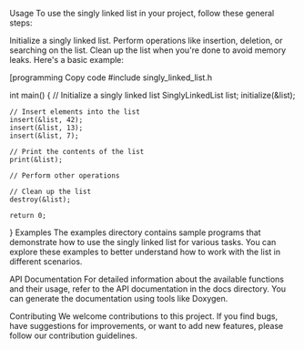 Usage
To use the singly linked list in your project, follow these general steps:

Initialize a singly linked list.
Perform operations like insertion, deletion, or searching on the list.
Clean up the list when you're done to avoid memory leaks.
Here's a basic example:

[programming
Copy code
#include singly_linked_list.h

int main() {
    // Initialize a singly linked list
    SinglyLinkedList list;
    initialize(&list);

    // Insert elements into the list
    insert(&list, 42);
    insert(&list, 13);
    insert(&list, 7);

    // Print the contents of the list
    print(&list);

    // Perform other operations

    // Clean up the list
    destroy(&list);

    return 0;
}
Examples
The examples directory contains sample programs that demonstrate how to use the singly linked list for various tasks. You can explore these examples to better understand how to work with the list in different scenarios.

API Documentation
For detailed information about the available functions and their usage, refer to the API documentation in the docs directory. You can generate the documentation using tools like Doxygen.

Contributing
We welcome contributions to this project. If you find bugs, have suggestions for improvements, or want to add new features, please follow our contribution guidelines.
